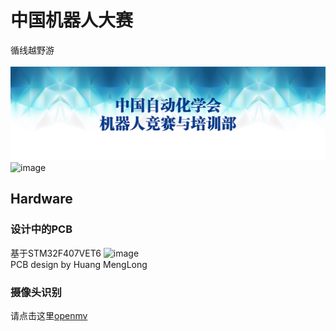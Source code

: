 # 中国机器人大赛
循线越野游
<br>
<br>
![image](https://github.com/TDA-2030/ECUT_RoboCup/blob/master/pictures/9026bb55659340182541cf9d4f15cd1c.jpg)<br>
![image](http://sme.njust.edu.cn/_upload/article/images/41/59/48cb6bb7413f9b919078ee0a95c3/55db6393-88db-4786-a218-7316953eccd9.jpg)<br>

## Hardware
### 设计中的PCB<br>
基于STM32F407VET6
![image](https://raw.githubusercontent.com/TDA-2030/Track-car/master/%E8%B5%84%E6%96%99/pcb.png)<br>
PCB design by Huang MengLong <br>

### 摄像头识别
请点击这里[openmv](http://docs.openmv.io/openmvcam/tutorial/index.html)
